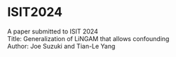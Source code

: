 # ISIT2024  
A paper submitted to ISIT 2024  
Title: Generalization of LiNGAM that allows confounding  
Author: Joe Suzuki and Tian-Le Yang
